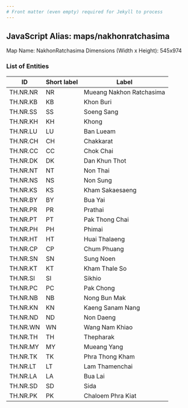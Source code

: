 ```yaml
---
# Front matter (even empty) required for Jekyll to process
---
```


## JavaScript Alias: maps/nakhonratchasima

Map Name: NakhonRatchasima
Dimensions (Width x Height): 545x974

### List of Entities

| ID       | Short label | Label                    |
| -------- | ----------- | ------------------------ |
| TH.NR.NR | NR          | Mueang Nakhon Ratchasima |
| TH.NR.KB | KB          | Khon Buri                |
| TH.NR.SS | SS          | Soeng Sang               |
| TH.NR.KH | KH          | Khong                    |
| TH.NR.LU | LU          | Ban Lueam                |
| TH.NR.CH | CH          | Chakkarat                |
| TH.NR.CC | CC          | Chok Chai                |
| TH.NR.DK | DK          | Dan Khun Thot            |
| TH.NR.NT | NT          | Non Thai                 |
| TH.NR.NS | NS          | Non Sung                 |
| TH.NR.KS | KS          | Kham Sakaesaeng          |
| TH.NR.BY | BY          | Bua Yai                  |
| TH.NR.PR | PR          | Prathai                  |
| TH.NR.PT | PT          | Pak Thong Chai           |
| TH.NR.PH | PH          | Phimai                   |
| TH.NR.HT | HT          | Huai Thalaeng            |
| TH.NR.CP | CP          | Chum Phuang              |
| TH.NR.SN | SN          | Sung Noen                |
| TH.NR.KT | KT          | Kham Thale So            |
| TH.NR.SI | SI          | Sikhio                   |
| TH.NR.PC | PC          | Pak Chong                |
| TH.NR.NB | NB          | Nong Bun Mak             |
| TH.NR.KN | KN          | Kaeng Sanam Nang         |
| TH.NR.ND | ND          | Non Daeng                |
| TH.NR.WN | WN          | Wang Nam Khiao           |
| TH.NR.TH | TH          | Thepharak                |
| TH.NR.MY | MY          | Mueang Yang              |
| TH.NR.TK | TK          | Phra Thong Kham          |
| TH.NR.LT | LT          | Lam Thamenchai           |
| TH.NR.LA | LA          | Bua Lai                  |
| TH.NR.SD | SD          | Sida                     |
| TH.NR.PK | PK          | Chaloem Phra Kiat        |
